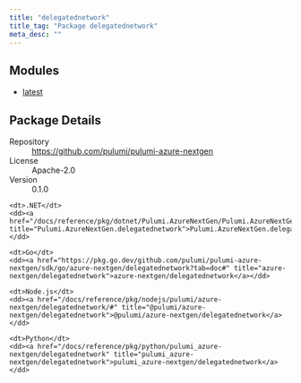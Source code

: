 ```yaml
---
title: "delegatednetwork"
title_tag: "Package delegatednetwork"
meta_desc: ""
---
```


<!-- WARNING: this file was generated by Pulumi Docs Generator. -->
<!-- Do not edit by hand unless you're certain you know what you are doing! -->



<h2 id="modules">Modules</h2>
<ul class="api">
    <li><a href="latest/" title="latest"><span class="symbol module"></span>latest</a></li>
</ul>

<h2 id="package-details">Package Details</h2>
<dl class="package-details">
	<dt>Repository</dt>
	<dd><a href="https://github.com/pulumi/pulumi-azure-nextgen">https://github.com/pulumi/pulumi-azure-nextgen</a></dd>
	<dt>License</dt>
	<dd>Apache-2.0</dd>
	<dt>Version</dt>
	<dd>0.1.0</dd>
</dl>



<dl class="tabular">

    <dt>.NET</dt>
    <dd><a href="/docs/reference/pkg/dotnet/Pulumi.AzureNextGen/Pulumi.AzureNextGen.delegatednetwork.html" title="Pulumi.AzureNextGen.delegatednetwork">Pulumi.AzureNextGen.delegatednetwork</a></dd>

    <dt>Go</dt>
    <dd><a href="https://pkg.go.dev/github.com/pulumi/pulumi-azure-nextgen/sdk/go/azure-nextgen/delegatednetwork?tab=doc#" title="azure-nextgen/delegatednetwork">azure-nextgen/delegatednetwork</a></dd>

    <dt>Node.js</dt>
    <dd><a href="/docs/reference/pkg/nodejs/pulumi/azure-nextgen/delegatednetwork/#" title="@pulumi/azure-nextgen/delegatednetwork">@pulumi/azure-nextgen/delegatednetwork</a></dd>

    <dt>Python</dt>
    <dd><a href="/docs/reference/pkg/python/pulumi_azure-nextgen/delegatednetwork" title="pulumi_azure-nextgen/delegatednetwork">pulumi_azure-nextgen/delegatednetwork</a></dd>

</dl>


